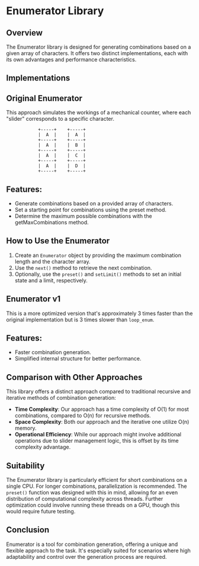 # Enumerator Library

## Overview

The Enumerator library is designed for generating combinations based on a given array of characters. It offers two distinct implementations, each with its own advantages and performance characteristics.

## Implementations

## Original Enumerator

This approach simulates the workings of a mechanical counter, where each "slider" corresponds to a specific character.

                +-----+    +-----+
                |  A  |    |  A  |
                +-----+    +-----+
                |  A  |    |  B  |
                +-----+    +-----+
                |  A  |    |  C  |
                +-----+    +-----+
                |  A  |    |  D  |
                +-----+    +-----+

## Features:

- Generate combinations based on a provided array of characters.
- Set a starting point for combinations using the preset method.
- Determine the maximum possible combinations with the getMaxCombinations method.

## How to Use the Enumerator

1. Create an `Enumerator` object by providing the maximum combination length and the character array.
2. Use the `next()` method to retrieve the next combination.
3. Optionally, use the `preset()` and `setLimit()` methods to set an initial state and a limit, respectively.



## Enumerator v1

This is a more optimized version that's approximately 3 times faster than the original implementation but is 3 times slower than `loop_enum`.

## Features:

- Faster combination generation.
- Simplified internal structure for better performance.


## Comparison with Other Approaches

This library offers a distinct approach compared to traditional recursive and iterative methods of combination generation:

- **Time Complexity**: Our approach has a time complexity of O(1) for most combinations, compared to O(n) for recursive methods.
- **Space Complexity**: Both our approach and the iterative one utilize O(n) memory.
- **Operational Efficiency**: While our approach might involve additional operations due to slider management logic, this is offset by its time complexity advantage.

## Suitability

The Enumerator library is particularly efficient for short combinations on a single CPU. For longer combinations, parallelization is recommended. The `preset()` function was designed with this in mind, allowing for an even distribution of computational complexity across threads. Further optimization could involve running these threads on a GPU, though this would require future testing.

## Conclusion

Enumerator is a tool for combination generation, offering a unique and flexible approach to the task. It's especially suited for scenarios where high adaptability and control over the generation process are required.
